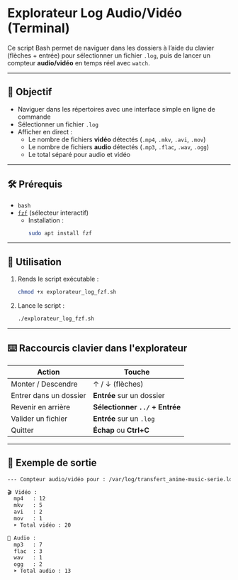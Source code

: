# Explorateur Log Audio/Vidéo (Terminal)

Ce script Bash permet de naviguer dans les dossiers à l’aide du clavier (flèches + entrée) pour sélectionner un fichier `.log`, puis de lancer un compteur **audio/vidéo** en temps réel avec `watch`.

---

## 🎯 Objectif

- Naviguer dans les répertoires avec une interface simple en ligne de commande
- Sélectionner un fichier `.log`
- Afficher en direct :
  - Le nombre de fichiers **vidéo** détectés (`.mp4`, `.mkv`, `.avi`, `.mov`)
  - Le nombre de fichiers **audio** détectés (`.mp3`, `.flac`, `.wav`, `.ogg`)
  - Le total séparé pour audio et vidéo

---

## 🛠️ Prérequis

- `bash`
- [`fzf`](https://github.com/junegunn/fzf) (sélecteur interactif)
  - Installation :
    ```bash
    sudo apt install fzf
    ```

---

## 🚀 Utilisation

1. Rends le script exécutable :
    ```bash
    chmod +x explorateur_log_fzf.sh
    ```

2. Lance le script :
    ```bash
    ./explorateur_log_fzf.sh
    ```

---

## ⌨️ Raccourcis clavier dans l'explorateur

| Action                   | Touche                     |
|--------------------------|-----------------------------|
| Monter / Descendre      | ↑ / ↓ (flèches)             |
| Entrer dans un dossier  | **Entrée** sur un dossier   |
| Revenir en arrière      | **Sélectionner `../` + Entrée** |
| Valider un fichier      | **Entrée** sur un `.log`    |
| Quitter                 | **Échap** ou **Ctrl+C**     |

---

## 🧪 Exemple de sortie

```bash
--- Compteur audio/vidéo pour : /var/log/transfert_anime-music-serie.log ---

🎬 Vidéo :
  mp4   : 12
  mkv   : 5
  avi   : 2
  mov   : 1
  ➤ Total vidéo : 20

🎵 Audio :
  mp3   : 7
  flac  : 3
  wav   : 1
  ogg   : 2
  ➤ Total audio : 13
